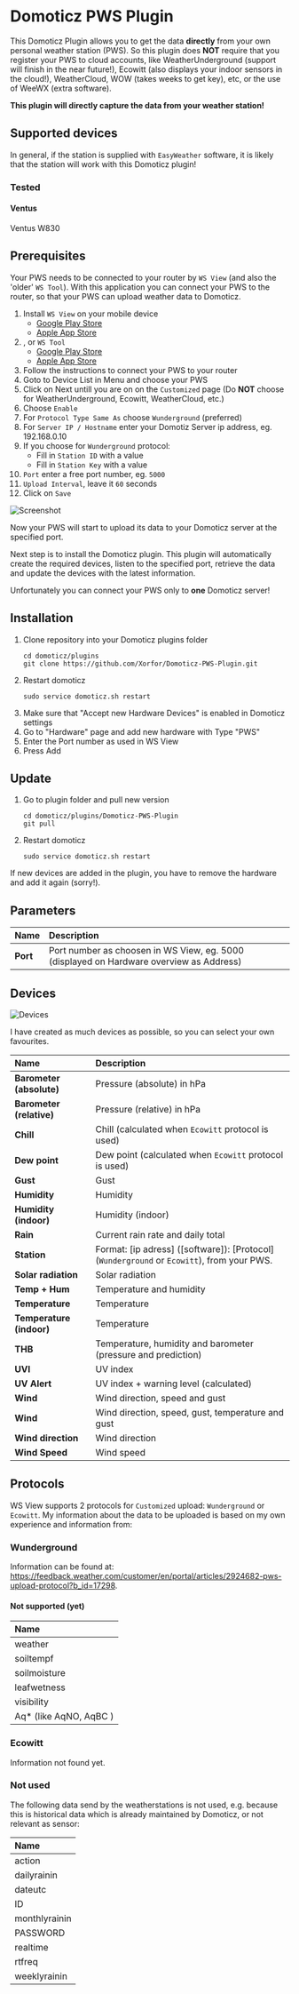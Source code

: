 # Domoticz PWS Plugin
This Domoticz Plugin allows you to get the data **directly** from your own personal weather station (PWS). So this plugin does **NOT** require that you register your PWS to cloud accounts, like WeatherUnderground (support will finish in the near future!), Ecowitt (also displays your indoor sensors in the cloud!), WeatherCloud, WOW (takes weeks to get key), etc, or the use of WeeWX (extra software).

**This plugin will directly capture the data from your weather station!** 

## Supported devices
In general, if the station is supplied with `EasyWeather` software, it is likely that the station will work with this Domoticz plugin!

### Tested

#### Ventus 
Ventus W830

## Prerequisites
Your PWS needs to be connected to your router by `WS View` (and also the 'older' `WS Tool`). With this application you can connect your PWS to the router, so that your PWS can upload weather data to Domoticz.

1. Install `WS View` on your mobile device
    * [Google Play Store](https://play.google.com/store/apps/details?id=com.ost.wsview)
    * [Apple App Store](https://apps.apple.com/us/app/ws-view/id1362944193)
1. , or `WS Tool`
    * [Google Play Store](https://play.google.com/store/apps/details?id=com.dtston.wstool)
    * [Apple App Store](https://apps.apple.com/nl/app/ws-tool/id1125344077)
1. Follow the instructions to connect your PWS to your router
1. Goto to Device List in Menu and choose your PWS
1. Click on Next untill you are on on the `Customized` page (Do **NOT** choose for WeatherUnderground, Ecowitt, WeatherCloud, etc.)
1. Choose `Enable`
1. For `Protocol Type Same As` choose `Wunderground` (preferred)
1. For `Server IP / Hostname` enter your Domotiz Server ip address, eg. 192.168.0.10
1. If you choose for `Wunderground` protocol:
    * Fill in `Station ID` with a value
    * Fill in `Station Key` with a value
1. `Port` enter a free port number, eg. `5000`
1. `Upload Interval`, leave it `60` seconds
1. Click on `Save`

![Screenshot](/images/screendump2.png)

Now your PWS will start to upload its data to your Domoticz server at the specified port. 

Next step is to install the Domoticz plugin. This plugin will automatically create the required devices, listen to the specified port, retrieve the data and update the devices with the latest information.

Unfortunately you can connect your PWS only to **one** Domoticz server!

## Installation
1. Clone repository into your Domoticz plugins folder
    ```
    cd domoticz/plugins
    git clone https://github.com/Xorfor/Domoticz-PWS-Plugin.git
    ```
1. Restart domoticz
    ```
    sudo service domoticz.sh restart
    ```
1. Make sure that "Accept new Hardware Devices" is enabled in Domoticz settings
1. Go to "Hardware" page and add new hardware with Type "PWS"
1. Enter the Port number as used in WS View
1. Press Add

## Update
1. Go to plugin folder and pull new version
    ```
    cd domoticz/plugins/Domoticz-PWS-Plugin
    git pull
    ```
1. Restart domoticz
    ```
    sudo service domoticz.sh restart
    ```
If new devices are added in the plugin, you have to remove the hardware and add it again (sorry!).

## Parameters
| Name                      | Description
| :---                      | :---
| **Port**                  | Port number as choosen in WS View, eg. 5000 (displayed on Hardware overview as Address)

## Devices
![Devices](/images/screendump.jpg)

I have created as much devices as possible, so you can select your own favourites.

| Name                      | Description
| :---                      | :---
| **Barometer (absolute)**  | Pressure (absolute) in hPa
| **Barometer (relative)**  | Pressure (relative) in hPa
| **Chill**                 | Chill (calculated when `Ecowitt` protocol is used)
| **Dew point**             | Dew point (calculated when `Ecowitt` protocol is used)
| **Gust**                  | Gust
| **Humidity**              | Humidity
| **Humidity (indoor)**     | Humidity (indoor)
| **Rain**                  | Current rain rate and daily total
| **Station**               | Format: [ip adress] ([software]): [Protocol] (`Wunderground` or `Ecowitt`), from your PWS.
| **Solar radiation**       | Solar radiation
| **Temp + Hum**            | Temperature and humidity
| **Temperature**           | Temperature
| **Temperature (indoor)**  | Temperature
| **THB**                   | Temperature, humidity and barometer (pressure and prediction)
| **UVI**                   | UV index
| **UV Alert**              | UV index + warning level (calculated)
| **Wind**                  | Wind direction, speed and gust
| **Wind**                  | Wind direction, speed, gust, temperature and gust
| **Wind direction**        | Wind direction
| **Wind Speed**            | Wind speed

## Protocols
WS View supports 2 protocols for `Customized` upload: `Wunderground` or `Ecowitt`. My information about the data to be uploaded is based on my own experience and information from:

### Wunderground
Information can be found at: https://feedback.weather.com/customer/en/portal/articles/2924682-pws-upload-protocol?b_id=17298.

#### Not supported (yet)
| Name                  |
| :---                  |
| weather               |
| soiltempf             |
| soilmoisture          |
| leafwetness           |
| visibility            |
| Aq* (like AqNO, AqBC )|

### Ecowitt
Information not found yet.

### Not used
The following data send by the weatherstations is not used, e.g. because this is historical data which is already maintained by Domoticz, or not relevant as sensor:

| Name                |
| :---                |
| action              |
| dailyrainin         |
| dateutc             |
| ID                  |
| monthlyrainin       |
| PASSWORD            |
| realtime            |
| rtfreq              |
| weeklyrainin        |
